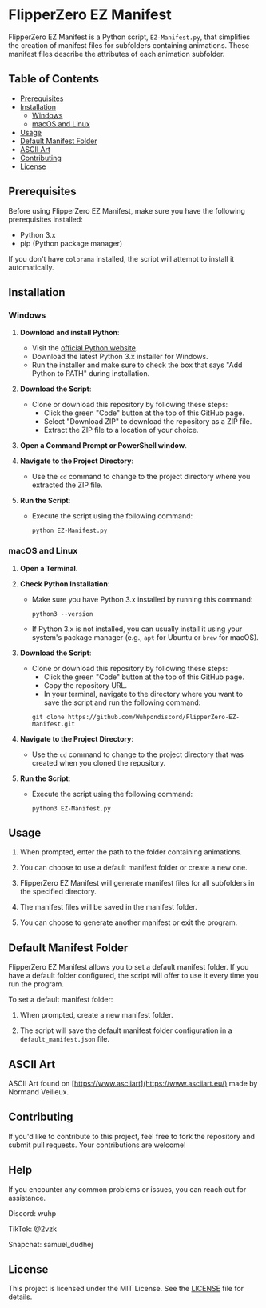 # FlipperZero EZ Manifest

FlipperZero EZ Manifest is a Python script, `EZ-Manifest.py`, that simplifies the creation of manifest files for subfolders containing animations. These manifest files describe the attributes of each animation subfolder.

## Table of Contents
- [Prerequisites](#prerequisites)
- [Installation](#installation)
  - [Windows](#windows)
  - [macOS and Linux](#macos-and-linux)
- [Usage](#usage)
- [Default Manifest Folder](#default-manifest-folder)
- [ASCII Art](#ascii-art)
- [Contributing](#contributing)
- [License](#license)

## Prerequisites
Before using FlipperZero EZ Manifest, make sure you have the following prerequisites installed:

- Python 3.x
- pip (Python package manager)

If you don't have `colorama` installed, the script will attempt to install it automatically.

## Installation

### Windows
1. **Download and install Python**: 
   - Visit the [official Python website](https://www.python.org/downloads/windows/).
   - Download the latest Python 3.x installer for Windows.
   - Run the installer and make sure to check the box that says "Add Python to PATH" during installation.

2. **Download the Script**:
   - Clone or download this repository by following these steps:
     - Click the green "Code" button at the top of this GitHub page.
     - Select "Download ZIP" to download the repository as a ZIP file.
     - Extract the ZIP file to a location of your choice.

3. **Open a Command Prompt or PowerShell window**.

4. **Navigate to the Project Directory**:
   - Use the `cd` command to change to the project directory where you extracted the ZIP file.

5. **Run the Script**:
   - Execute the script using the following command:
     ```
     python EZ-Manifest.py
     ```

### macOS and Linux
1. **Open a Terminal**.

2. **Check Python Installation**:
   - Make sure you have Python 3.x installed by running this command:
     ```
     python3 --version
     ```

   - If Python 3.x is not installed, you can usually install it using your system's package manager (e.g., `apt` for Ubuntu or `brew` for macOS).

3. **Download the Script**:
   - Clone or download this repository by following these steps:
     - Click the green "Code" button at the top of this GitHub page.
     - Copy the repository URL.
     - In your terminal, navigate to the directory where you want to save the script and run the following command:
     ```
     git clone https://github.com/Wuhpondiscord/FlipperZero-EZ-Manifest.git
     ```

4. **Navigate to the Project Directory**:
   - Use the `cd` command to change to the project directory that was created when you cloned the repository.

5. **Run the Script**:
   - Execute the script using the following command:
     ```
     python3 EZ-Manifest.py
     ```

## Usage
1. When prompted, enter the path to the folder containing animations.

2. You can choose to use a default manifest folder or create a new one.

3. FlipperZero EZ Manifest will generate manifest files for all subfolders in the specified directory.

4. The manifest files will be saved in the manifest folder.

5. You can choose to generate another manifest or exit the program.

## Default Manifest Folder
FlipperZero EZ Manifest allows you to set a default manifest folder. If you have a default folder configured, the script will offer to use it every time you run the program.

To set a default manifest folder:
1. When prompted, create a new manifest folder.

2. The script will save the default manifest folder configuration in a `default_manifest.json` file.

## ASCII Art
ASCII Art found on [https://www.asciiart](https://www.asciiart.eu/) made by Normand Veilleux.

## Contributing
If you'd like to contribute to this project, feel free to fork the repository and submit pull requests. Your contributions are welcome!

## Help

If you encounter any common problems or issues, you can reach out for assistance.

Discord: wuhp

TikTok: @2vzk

Snapchat: samuel_dudhej

## License
This project is licensed under the MIT License. See the [LICENSE](LICENSE) file for details.

